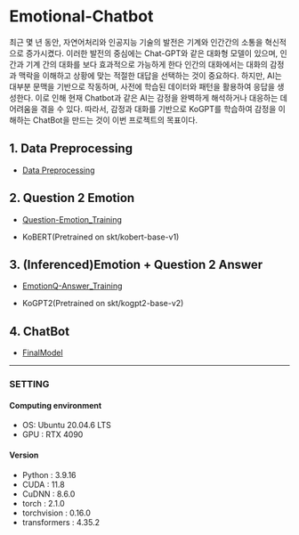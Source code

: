 # Emotional-Chatbot

최근 몇 년 동안, 자연어처리와 인공지능 기술의 발전은 기계와 인간간의 소통을 혁신적으로 증가시켰다. 이러한 발전의 중심에는 Chat-GPT와 같은 대화형 모델이 있으며, 인간과 기계 간의 대화를 보다 효과적으로 가능하게 한다 인간의 대화에서는 대화의 감정과 맥락을 이해하고 상황에 맞는 적절한 대답을 선택하는 것이 중요하다. 하지만, AI는 대부분 문맥을 기반으로 작동하며, 사전에 학습된 데이터와 패턴을 활용하여 응답을 생성한다. 이로 인해 현재 Chatbot과 같은 AI는 감정을 완벽하게 해석하거나 대응하는 데 어려움을 겪을 수 있다. 따라서, 감정과 대화를 기반으로 KoGPT를 학습하여 감정을 이해하는 ChatBot을 만드는 것이 이번 프로젝트의 목표이다.  

## 1. Data Preprocessing
- [Data Preprocessing](https://github.com/hankyuwon/Emotional-Chatbot/blob/develop/Data_preprocessing)

## 2. Question 2 Emotion
 - [Question-Emotion_Training](https://github.com/hankyuwon/Emotional-Chatbot/tree/develop/Question-Emotion_Training)

 - KoBERT(Pretrained on skt/kobert-base-v1)

## 3. (Inferenced)Emotion + Question 2 Answer
 - [EmotionQ-Answer_Training](https://github.com/hankyuwon/Emotional-Chatbot/tree/develop/EmotionQ-Answer_Training)

 - KoGPT2(Pretrained on skt/kogpt2-base-v2)

## 4. ChatBot
- [FinalModel](https://github.com/hankyuwon/Emotional-Chatbot/blob/develop/FinalModel)

---
### SETTING

#### Computing environment
- OS: Ubuntu 20.04.6 LTS
- GPU : RTX 4090

#### Version
- Python : 3.9.16
- CUDA : 11.8
- CuDNN : 8.6.0
- torch : 2.1.0
- torchvision : 0.16.0
- transformers : 4.35.2